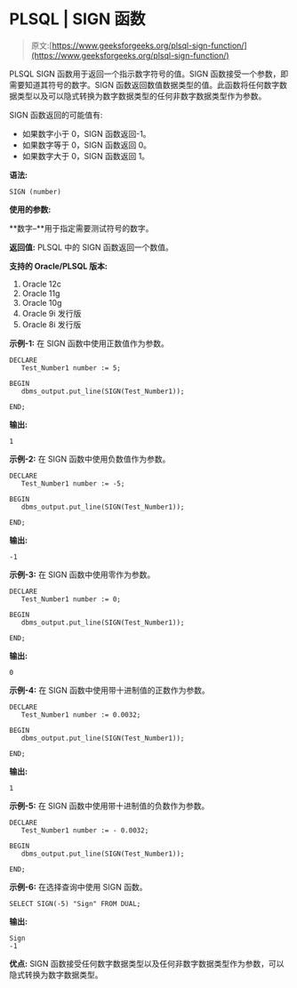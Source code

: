 # PLSQL | SIGN 函数

> 原文:[https://www.geeksforgeeks.org/plsql-sign-function/](https://www.geeksforgeeks.org/plsql-sign-function/)

PLSQL SIGN 函数用于返回一个指示数字符号的值。SIGN 函数接受一个参数，即需要知道其符号的数字。SIGN 函数返回数值数据类型的值。此函数将任何数字数据类型以及可以隐式转换为数字数据类型的任何非数字数据类型作为参数。

SIGN 函数返回的可能值有:

*   如果数字小于 0，SIGN 函数返回-1。
*   如果数字等于 0，SIGN 函数返回 0。
*   如果数字大于 0，SIGN 函数返回 1。

**语法:**

```
SIGN (number)
```

**使用的参数:**

**数字–**用于指定需要测试符号的数字。

**返回值:**
PLSQL 中的 SIGN 函数返回一个数值。

**支持的 Oracle/PLSQL 版本:**

1.  Oracle 12c
2.  Oracle 11g
3.  Oracle 10g
4.  Oracle 9i 发行版
5.  Oracle 8i 发行版

**示例-1:** 在 SIGN 函数中使用正数值作为参数。

```
DECLARE 
   Test_Number1 number := 5;

BEGIN 
   dbms_output.put_line(SIGN(Test_Number1)); 

END; 
```

**输出:**

```
1 
```

**示例-2:** 在 SIGN 函数中使用负数值作为参数。

```
DECLARE 
   Test_Number1 number := -5;

BEGIN 
   dbms_output.put_line(SIGN(Test_Number1)); 

END;

```

**输出:**

```
-1 
```

**示例-3:** 在 SIGN 函数中使用零作为参数。

```
DECLARE 
   Test_Number1 number := 0;

BEGIN 
   dbms_output.put_line(SIGN(Test_Number1)); 

END; 
```

**输出:**

```
0 
```

**示例-4:** 在 SIGN 函数中使用带十进制值的正数作为参数。

```
DECLARE 
   Test_Number1 number := 0.0032;

BEGIN 
   dbms_output.put_line(SIGN(Test_Number1)); 

END; 
```

**输出:**

```
1 
```

**示例-5:** 在 SIGN 函数中使用带十进制值的负数作为参数。

```
DECLARE 
   Test_Number1 number := - 0.0032;

BEGIN 
   dbms_output.put_line(SIGN(Test_Number1)); 

END; 
```

**示例-6:** 在选择查询中使用 SIGN 函数。

```
SELECT SIGN(-5) "Sign" FROM DUAL; 
```

**输出:**

```
Sign
-1 
```

**优点:**
SIGN 函数接受任何数字数据类型以及任何非数字数据类型作为参数，可以隐式转换为数字数据类型。